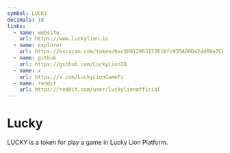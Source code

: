 ```yaml
---
symbol: LUCKY
decimals: 18
links:
  - name: website
    url: https://www.luckylion.io
  - name: explorer
    url: https://bscscan.com/token/0xc3D912863152E1Afc935AD0D42d469e7C6B05B77
  - name: github
    url: https://github.com/LuckyLionIO
  - name: x
    url: https://x.com/LuckyLionGameFi
  - name: reddit
    url: https://reddit.com/user/luckylionofficial
---
```


# Lucky

LUCKY is a token for play a game in Lucky Lion Platform.
